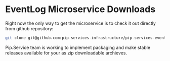 # EventLog Microservice Downloads

Right now the only way to get the microservice is to check it out directly from github repository:

```bash
git clone git@github.com:pip-services-infrastructure/pip-services-eventlog-go.git
```

Pip.Service team is working to implement packaging and make stable releases available for your 
as zip downloadable archieves.